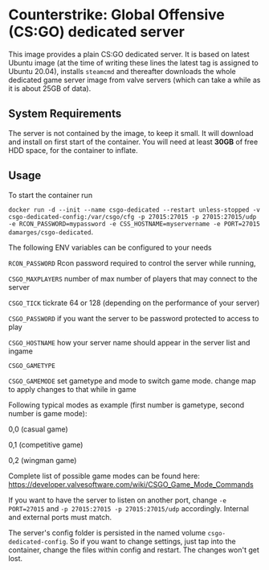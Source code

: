 # Counterstrike: Global Offensive (CS:GO) dedicated server
This image provides a plain CS:GO dedicated server.
It is based on latest Ubuntu image (at the time of writing these lines the latest tag is assigned to Ubuntu 20.04), installs `steamcmd` and thereafter downloads the whole dedicated game server image from valve servers (which can take a while as it is about 25GB of data).

## System Requirements
The server is not contained by the image, to keep it small.
It will download and install on first start of the container.
You will need at least **30GB** of free HDD space, for the container to inflate.

## Usage
To start the container run 

`docker run -d --init --name csgo-dedicated --restart unless-stopped -v csgo-dedicated-config:/var/csgo/cfg -p 27015:27015 -p 27015:27015/udp -e RCON_PASSWORD=mypassword -e CSS_HOSTNAME=myservername -e PORT=27015 damarges/csgo-dedicated`.

The following ENV variables can be configured to your needs

`RCON_PASSWORD` Rcon password required to control the server while running,

`CSGO_MAXPLAYERS` number of max number of players that may connect to the server

`CSGO_TICK` tickrate 64 or 128 (depending on the performance of your server)

`CSGO_PASSWORD` if you want the server to be password protected to access to play

`CSGO_HOSTNAME` how your server name should appear in the server list and ingame

`CSGO_GAMETYPE` 

`CSGO_GAMEMODE` set gametype and mode to switch game mode. change map to apply changes to that while in game



Following typical modes as example (first number is gametype, second number is game mode):

0,0 (casual game)

0,1 (competitive game)

0,2 (wingman game)


Complete list of possible game modes can be found here:
https://developer.valvesoftware.com/wiki/CSGO_Game_Mode_Commands



If you want to have the server to listen on another port, change `-e PORT=27015` and `-p 27015:27015 -p 27015:27015/udp` accordingly.
Internal and external ports must match.

The server's config folder is persisted in the named volume `csgo-dedicated-config`.
So if you want to change settings, just tap into the container, change the files within config and restart.
The changes won't get lost.
